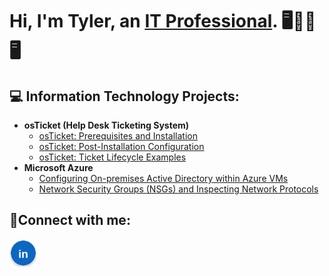 <h1>Hi, I'm Tyler, an <a href="https://linkedin.com/in/tylergehm">IT Professional</a>. 🖥️👨‍💻🖥️ </h1>

<h2>💻 Information Technology Projects:</h2>

- <b>osTicket (Help Desk Ticketing System)</b>
  - [osTicket: Prerequisites and Installation](https://github.com/tylergehm/osticket-prereqs)
  - [osTicket: Post-Installation Configuration](https://github.com/tylergehm/post-install-config)
  - [osTicket: Ticket Lifecycle Examples](https://github.com/tylergehm/ticket-lifecycle)
- <b>Microsoft Azure</b>
  - [Configuring On-premises Active Directory within Azure VMs](https://github.com/tylergehm/configure-ad)
  - [Network Security Groups (NSGs) and Inspecting Network Protocols](https://github.com/tylergehm/azure-network-protocols)

<h2>📱Connect with me:</h2>

[<img align="left" alt="Tyler | LinkedIn" width="44px" src="assets/linkedin-bright.svg" />][linkedin]

[linkedin]: https://linkedin.com/in/tylergehm
